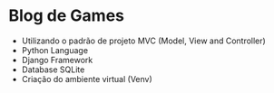 # Blog de Games
- Utilizando o padrão de projeto MVC (Model, View and Controller)
- Python Language
- Django Framework
- Database SQLite
- Criação do ambiente virtual (Venv)
